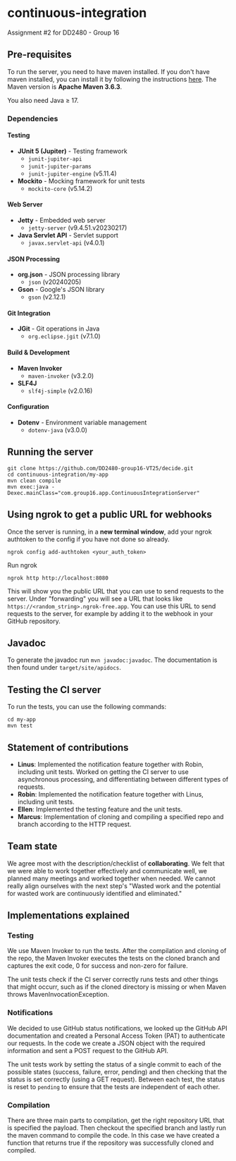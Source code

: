 # continuous-integration
Assignment #2 for DD2480 - Group 16

## Pre-requisites

To run the server, you need to have maven installed. If you don't have maven installed, you can install it by following the instructions [here](https://maven.apache.org/install.html). The Maven version is **Apache Maven 3.6.3**.

You also need Java $\geq$ 17.

### Dependencies

#### Testing
- **JUnit 5 (Jupiter)** - Testing framework
  - `junit-jupiter-api`
  - `junit-jupiter-params`
  - `junit-jupiter-engine` (v5.11.4)
- **Mockito** - Mocking framework for unit tests
  - `mockito-core` (v5.14.2)

#### Web Server
- **Jetty** - Embedded web server
  - `jetty-server` (v9.4.51.v20230217)
- **Java Servlet API** - Servlet support
  - `javax.servlet-api` (v4.0.1)

#### JSON Processing
- **org.json** - JSON processing library
  - `json` (v20240205)
- **Gson** - Google's JSON library
  - `gson` (v2.12.1)

#### Git Integration
- **JGit** - Git operations in Java
  - `org.eclipse.jgit` (v7.1.0)

#### Build & Development
- **Maven Invoker**
  - `maven-invoker` (v3.2.0)
- **SLF4J**
  - `slf4j-simple` (v2.0.16)

#### Configuration
- **Dotenv** - Environment variable management
  - `dotenv-java` (v3.0.0)

## Running the server

```
git clone https://github.com/DD2480-group16-VT25/decide.git
cd continuous-integration/my-app
mvn clean compile
mvn exec:java -Dexec.mainClass="com.group16.app.ContinuousIntegrationServer"
```

## Using ngrok to get a public URL for webhooks
Once the server is running, in a **new terminal window**, add your ngrok authtoken to the config if you have not done so already.
```
ngrok config add-authtoken <your_auth_token>
```

Run ngrok
```
ngrok http http://localhost:8080
```

This will show you the public URL that you can use to send requests to the server. Under "forwarding" you will see a URL that looks like `https://<random_string>.ngrok-free.app`. You can use this URL to send requests to the server, for example by adding it to the webhook in your GitHub repository.


## Javadoc
To generate the javadoc run `mvn javadoc:javadoc`. The documentation is then found under `target/site/apidocs`.

## Testing the CI server

To run the tests, you can use the following commands:
```
cd my-app
mvn test
```

## Statement of contributions

- **Linus**: Implemented the notification feature together with Robin, including unit tests. Worked on getting the CI server to use asynchronous processing, and differentiating between different types of requests.
- **Robin**: Implemented the notification feature together with Linus, including unit tests.
- **Ellen**: Implemented the testing feature and the unit tests.
- **Marcus**: Implementation of cloning and compiling a specified repo and branch according to the HTTP request. 

## Team state

We agree most with the description/checklist of **collaborating**. We felt that we were able to work together effectively and communicate well, we planned many meetings and worked together when needed. We cannot really align ourselves with the next step's "Wasted work and the potential for wasted work are continuously identified and eliminated."


## Implementations explained

### Testing

We use Maven Invoker to run the tests. After the compilation and cloning of the repo, the Maven Invoker executes the tests on the cloned branch and captures the exit code, 0 for success and non-zero for failure.

The unit tests check if the CI server correctly runs tests and other things that might occurr, such as if the cloned directory is missing or when Maven throws MavenInvocationException.

### Notifications

We decided to use GitHub status notifications, we looked up the GitHub API documentation and created a Personal Access Token (PAT) to authenticate our requests. In the code we create a JSON object with the required information and sent a POST request to the GitHub API.

The unit tests work by setting the status of a single commit to each of the possible states (success, failure, error, pending) and then checking that the status is set correctly (using a GET request). Between each test, the status is reset to `pending` to ensure that the tests are independent of each other.

### Compilation
There are three main parts to compilation, get the right repository URL that is specified the payload. Then checkout the specified branch and lastly run the maven command to compile the code. In this case we have created a function that returns true if the repository was successfully cloned and compiled. 